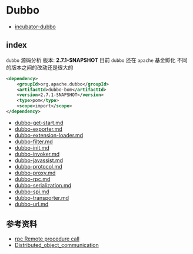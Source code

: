 # Dubbo

- [incubator-dubbo](https://github.com/apache/incubator-dubbo)

## index

`dubbo` 源码分析 版本: **2.7.1-SNAPSHOT** 目前 `dubbo` 还在 `apache` 基金孵化 不同的版本之间的改动还是很大的

```xml
<dependency>
    <groupId>org.apache.dubbo</groupId>
    <artifactId>dubbo-bom</artifactId>
    <version>2.7.1-SNAPSHOT</version>
    <type>pom</type>
    <scope>import</scope>
</dependency>
```

- [dubbo-get-start.md](dubbo-get-start.md)
- [dubbo-exporter.md](dubbo-exporter.md)
- [dubbo-extension-loader.md](dubbo-extension-loader.md)
- [dubbo-filter.md](dubbo-filter.md)
- [dubbo-init.md](dubbo-init.md)
- [dubbo-invoker.md](dubbo-invoker.md)
- [dubbo-javassist.md](dubbo-javassist.md)
- [dubbo-protocol.md](dubbo-protocol.md)
- [dubbo-proxy.md](dubbo-proxy.md)
- [dubbo-rpc.md](dubbo-rpc.md)
- [dubbo-serialization.md](dubbo-serialization.md)
- [dubbo-spi.md](dubbo-spi.md)
- [dubbo-transporter.md](dubbo-transporter.md)
- [dubbo-url.md](dubbo-url.md)

## 参考资料

- [rpc Remote procedure call](https://en.wikipedia.org/wiki/Remote_procedure_call)
- [Distributed_object_communication](https://en.wikipedia.org/wiki/Distributed_object_communication)
